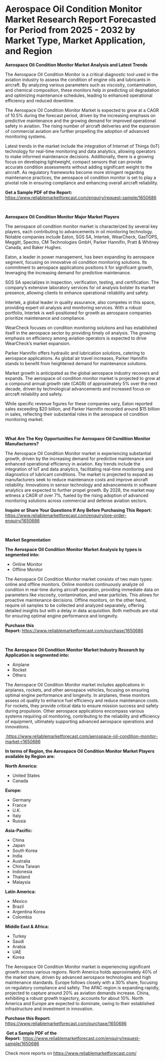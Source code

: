 <p><h1>Aerospace Oil Condition Monitor Market Research Report Forecasted for Period from 2025 -  2032 by Market Type, Market Application, and Region</h1></p><p><strong>Aerospace Oil Condition Monitor Market Analysis and Latest Trends</strong></p>
<p><p>The Aerospace Oil Condition Monitor is a critical diagnostic tool used in the aviation industry to assess the condition of engine oils and lubricants in aircraft. By analyzing various parameters such as viscosity, contamination, and chemical composition, these monitors help in predicting oil degradation and optimizing maintenance schedules, leading to enhanced operational efficiency and reduced downtime.</p><p>The Aerospace Oil Condition Monitor Market is expected to grow at a CAGR of 10.5% during the forecast period, driven by the increasing emphasis on predictive maintenance and the growing demand for improved operational safety in aviation. The rising number of aircraft deliveries and the expansion of commercial aviation are further propelling the adoption of advanced monitoring systems. </p><p>Latest trends in the market include the integration of Internet of Things (IoT) technology for real-time monitoring and data analytics, allowing operators to make informed maintenance decisions. Additionally, there is a growing focus on developing lightweight, compact sensors that can provide accurate condition assessments without adding significant weight to the aircraft. As regulatory frameworks become more stringent regarding maintenance practices, the aerospace oil condition monitor is set to play a pivotal role in ensuring compliance and enhancing overall aircraft reliability.</p></p>
<p><strong>Get a Sample PDF of the Report:&nbsp;</strong> <a href="https://www.reliablemarketforecast.com/enquiry/request-sample/1650686?utm_campaign=2724&utm_medium=2&utm_source=Github&utm_content=ia&utm_term=23032025&utm_id=aerospace-oil-condition-monitor">https://www.reliablemarketforecast.com/enquiry/request-sample/1650686</a></p>
<p>&nbsp;</p>
<p><strong>Aerospace Oil Condition Monitor Major Market Players</strong></p>
<p><p>The aerospace oil condition monitor market is characterized by several key players, each contributing to advancements in oil monitoring technology. Notable companies include Eaton, SGS SA, Intertek, WearCheck, GasTOPS, Meggitt, Spectro, CM Technologies GmbH, Parker Hannifin, Pratt & Whitney Canada, and Baker Hughes.</p><p>Eaton, a leader in power management, has been expanding its aerospace segment, focusing on innovative oil condition monitoring solutions. Its commitment to aerospace applications positions it for significant growth, leveraging the increasing demand for predictive maintenance.</p><p>SGS SA specializes in inspection, verification, testing, and certification. The company’s extensive laboratory services for oil analysis bolster its market presence, allowing clients to enhance operational reliability and safety.</p><p>Intertek, a global leader in quality assurance, also competes in this space, providing expert oil analysis and monitoring services. With a robust portfolio, Intertek is well-positioned for growth as aerospace companies prioritize maintenance and compliance.</p><p>WearCheck focuses on condition monitoring solutions and has established itself in the aerospace sector by providing timely oil analysis. The growing emphasis on efficiency among aviation operators is expected to drive WearCheck’s market expansion.</p><p>Parker Hannifin offers hydraulic and lubrication solutions, catering to aerospace applications. As global air travel increases, Parker Hannifin stands to benefit from heightened demand for maintenance solutions.</p><p>Market growth is anticipated as the global aerospace industry recovers and expands. The aerospace oil condition monitor market is projected to grow at a compound annual growth rate (CAGR) of approximately 5% over the next decade, driven by technological advancements and increased focus on aircraft reliability and safety.</p><p>While specific revenue figures for these companies vary, Eaton reported sales exceeding $20 billion, and Parker Hannifin recorded around $15 billion in sales, reflecting their substantial roles in the aerospace oil condition monitoring market.</p></p>
<p>&nbsp;</p>
<p><strong>What Are The Key Opportunities For Aerospace Oil Condition Monitor Manufacturers?</strong></p>
<p><p>The Aerospace Oil Condition Monitor market is experiencing substantial growth, driven by the increasing demand for predictive maintenance and enhanced operational efficiency in aviation. Key trends include the integration of IoT and data analytics, facilitating real-time monitoring and diagnostics of lubricant conditions. The market is projected to expand as manufacturers seek to reduce maintenance costs and improve aircraft reliability. Innovations in sensor technology and advancements in software analytics are expected to further propel growth. By 2028, the market may witness a CAGR of over 7%, fueled by the rising adoption of advanced monitoring solutions across commercial and defense aviation sectors.</p></p>
<p><strong>Inquire or Share Your Questions If Any Before Purchasing This Report:</strong> <a href="https://www.reliablemarketforecast.com/enquiry/pre-order-enquiry/1650686?utm_campaign=2724&utm_medium=2&utm_source=Github&utm_content=ia&utm_term=23032025&utm_id=aerospace-oil-condition-monitor">https://www.reliablemarketforecast.com/enquiry/pre-order-enquiry/1650686</a></p>
<p>&nbsp;</p>
<p><strong>Market Segmentation</strong></p>
<p><strong>The Aerospace Oil Condition Monitor Market Analysis by types is segmented into:</strong></p>
<p><ul><li>Online Monitor</li><li>Offline Monitor</li></ul></p>
<p><p>The Aerospace Oil Condition Monitor market consists of two main types: online and offline monitors. Online monitors continuously analyze oil condition in real-time during aircraft operation, providing immediate data on parameters like viscosity, contamination, and wear particles. This allows for proactive maintenance decisions. Offline monitors, on the other hand, require oil samples to be collected and analyzed separately, offering detailed insights but with a delay in data acquisition. Both methods are vital for ensuring optimal engine performance and longevity.</p></p>
<p><strong>Purchase this Report:&nbsp;</strong><a href="https://www.reliablemarketforecast.com/purchase/1650686?utm_campaign=2724&utm_medium=2&utm_source=Github&utm_content=ia&utm_term=23032025&utm_id=aerospace-oil-condition-monitor">https://www.reliablemarketforecast.com/purchase/1650686</a></p>
<p>&nbsp;</p>
<p><strong>The Aerospace Oil Condition Monitor Market Industry Research by Application is segmented into:</strong></p>
<p><ul><li>Airplane</li><li>Rocket</li><li>Others</li></ul></p>
<p><p>The Aerospace Oil Condition Monitor market includes applications in airplanes, rockets, and other aerospace vehicles, focusing on ensuring optimal engine performance and longevity. In airplanes, these monitors assess oil quality to enhance fuel efficiency and reduce maintenance costs. For rockets, they provide critical data to ensure mission success and safety during propulsion. Other aerospace applications encompass various systems requiring oil monitoring, contributing to the reliability and efficiency of equipment, ultimately supporting advanced aerospace operations and innovations.</p></p>
<p><a href="https://www.reliablemarketforecast.com/aerospace-oil-condition-monitor-market-r1650686?utm_campaign=2724&utm_medium=2&utm_source=Github&utm_content=ia&utm_term=23032025&utm_id=aerospace-oil-condition-monitor">&nbsp;https://www.reliablemarketforecast.com/aerospace-oil-condition-monitor-market-r1650686</a></p>
<p><strong>In terms of Region, the Aerospace Oil Condition Monitor Market Players available by Region are:</strong></p>
<p>
    <p> <strong> North America: </strong>
        <ul>
            <li>United States</li>
            <li>Canada</li>
        </ul>
        </p> 
    <p> <strong> Europe: </strong>
        <ul>
            <li>Germany</li>
            <li>France</li>
            <li>U.K.</li>
            <li>Italy</li>
            <li>Russia</li>
        </ul>
        </p> 
    <p> <strong> Asia-Pacific: </strong>
        <ul>
            <li>China</li>
            <li>Japan</li>
            <li>South Korea</li>
            <li>India</li>
            <li>Australia</li>
            <li>China Taiwan</li>
            <li>Indonesia</li>
            <li>Thailand</li>
            <li>Malaysia</li>
        </ul>
        </p> 
    <p> <strong> Latin America: </strong>
        <ul>
            <li>Mexico</li>
            <li>Brazil</li>
            <li>Argentina Korea</li>
            <li>Colombia</li>
        </ul>
        </p> 
    <p> <strong> Middle East & Africa: </strong>
        <ul>
            <li>Turkey</li>
            <li>Saudi</li>
            <li>Arabia</li>
            <li>UAE</li>
            <li>Korea</li>
        </ul>
    </p>
    </p>
<p><p>The Aerospace Oil Condition Monitor market is experiencing significant growth across various regions. North America holds approximately 40% of the market share, driven by advanced aerospace technologies and high maintenance standards. Europe follows closely with a 30% share, focusing on regulatory compliance and safety. The APAC region is expanding rapidly, projected to capture around 20% as aviation demands increase. China, exhibiting a robust growth trajectory, accounts for about 10%. North America and Europe are expected to dominate, owing to their established infrastructure and investment in innovation.</p></p>
<p><strong>Purchase this Report: </strong><a href="https://www.reliablemarketforecast.com/purchase/1650686?utm_campaign=2724&utm_medium=2&utm_source=Github&utm_content=ia&utm_term=23032025&utm_id=aerospace-oil-condition-monitor">https://www.reliablemarketforecast.com/purchase/1650686</a></p>
<p>&nbsp;<strong>Get a Sample PDF of the Report:&nbsp;&nbsp;</strong><a href="https://www.reliablemarketforecast.com/enquiry/request-sample/1650686?utm_campaign=2724&utm_medium=2&utm_source=Github&utm_content=ia&utm_term=23032025&utm_id=aerospace-oil-condition-monitor">https://www.reliablemarketforecast.com/enquiry/request-sample/1650686</a></p>
<p><strong></strong></p>
<p>Check more reports on <a href="https://www.reliablemarketforecast.com/?utm_campaign=2724&utm_medium=2&utm_source=Github&utm_content=ia&utm_term=23032025&utm_id=aerospace-oil-condition-monitor">https://www.reliablemarketforecast.com/</a></p>
